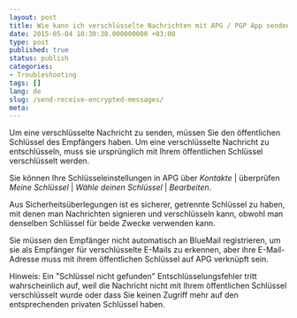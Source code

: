 ```yaml
---
layout: post
title: Wie kann ich verschlüsselte Nachrichten mit APG / PGP App senden / empfangen?
date: 2015-05-04 10:30:38.000000000 +03:00
type: post
published: true
status: publish
categories:
- Troubleshooting
tags: []
lang: de
slug: /send-receive-encrypted-messages/
meta:
---
```


Um eine verschlüsselte Nachricht zu senden, müssen Sie den öffentlichen Schlüssel des Empfängers haben. Um eine verschlüsselte Nachricht zu entschlüsseln, muss sie ursprünglich mit Ihrem öffentlichen Schlüssel verschlüsselt werden.

Sie können Ihre Schlüsseleinstellungen in APG über *Kontakte* \| überprüfen *Meine Schlüssel* \| *Wähle deinen Schlüssel* \| *Bearbeiten*.

Aus Sicherheitsüberlegungen ist es sicherer, getrennte Schlüssel zu haben, mit denen man Nachrichten signieren und verschlüsseln kann, obwohl man denselben Schlüssel für beide Zwecke verwenden kann.

Sie müssen den Empfänger nicht automatisch an BlueMail registrieren, um sie als Empfänger für verschlüsselte E-Mails zu erkennen, aber ihre E-Mail-Adresse muss mit ihrem öffentlichen Schlüssel auf APG verknüpft sein.

Hinweis: Ein "Schlüssel nicht gefunden" Entschlüsselungsfehler tritt wahrscheinlich auf, weil die Nachricht nicht mit Ihrem öffentlichen Schlüssel verschlüsselt wurde oder dass Sie keinen Zugriff mehr auf den entsprechenden privaten Schlüssel haben.
